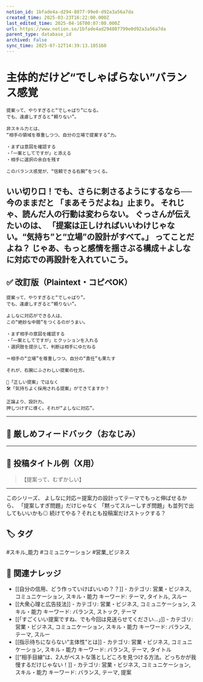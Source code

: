 ```yaml
---
notion_id: 1bfade4a-d294-8077-99e0-d92a3a56a7da
created_time: 2025-03-23T16:22:00.000Z
last_edited_time: 2025-04-16T00:07:00.000Z
url: https://www.notion.so/1bfade4ad294807799e0d92a3a56a7da
parent_type: database_id
archived: False
sync_time: 2025-07-12T14:39:13.105160
---
```


# 主体的だけど“でしゃばらない”バランス感覚

```plain text
提案って、やりすぎると“でしゃばり”になる。
でも、遠慮しすぎると“頼りない”。

非スキル力とは、
“相手の領域を尊重しつつ、自分の立場で提案する”力。

・まずは意図を確認する
・「一案としてですが」と添える
・相手に選択の余白を残す

このバランス感覚が、“信頼できる右腕”をつくる。
```
いい切り口！でも、さらに刺さるようにするなら──
今のままだと 「まあそうだよね」止まり。
それじゃ、読んだ人の行動は変わらない。
ぐっさんが伝えたいのは、
「提案は正しければいいわけじゃない。“気持ち”と“立場”の設計がすべて。」
ってことだよね？
じゃあ、もっと感情を揺さぶる構成＋よしなに対応での再設計を入れていこう。
---
## ✅ 改訂版（Plaintext・コピペOK）
```plain text
提案って、やりすぎると“でしゃばり”。
でも、遠慮しすぎると“頼りない”。

よしなに対応ができる人は、
この“絶妙な中間”をつくるのがうまい。

・まず相手の意図を確認する
・「一案としてですが」とクッションを入れる
・選択肢を提示して、判断は相手にゆだねる

＝相手の“立場”を尊重しつつ、自分の“責任”も果たす

それが、右腕にふさわしい提案の仕方。

🧩「正しい提案」ではなく
🛠「気持ちよく採用される提案」ができてますか？

正論より、設計力。
押しつけずに導く。それが“よしなに対応”。
```
---
## 🧨 厳しめフィードバック（おなじみ）
---
## 🧲 投稿タイトル例（X用）
> 【提案って、むずかしい】
---
このシリーズ、
よしなに対応＝提案力の設計ってテーマでもっと伸ばせるから、
「提案しすぎ問題」だけじゃなく
「黙ってスルーしすぎ問題」も並列で出してもいいかも◎
続けてやる？それとも投稿案だけストックする？

## 🏷️ タグ
#スキル_能力 #コミュニケーション #営業_ビジネス

## 🔗 関連ナレッジ
- [[自分の信用、どう作っていけばいいの？？]] - カテゴリ: 営業・ビジネス, コミュニケーション, スキル・能力 キーワード: テーマ, タイトル, スルー
- [[大衆心理と広告技法]] - カテゴリ: 営業・ビジネス, コミュニケーション, スキル・能力 キーワード: バランス, ストック, テーマ
- [[「すごくいい提案ですね、でも今回は見送らせてください…」]] - カテゴリ: 営業・ビジネス, コミュニケーション, スキル・能力 キーワード: バランス, テーマ, スルー
- [[指示待ちにならない“主体性”とは]] - カテゴリ: 営業・ビジネス, コミュニケーション, スキル・能力 キーワード: バランス, テーマ, タイトル
- [[“相手目線”は、2人がベストな落としどころを見つける方法。どっちかが我慢するだけじゃない！]] - カテゴリ: 営業・ビジネス, コミュニケーション, スキル・能力 キーワード: バランス, テーマ, 提案
